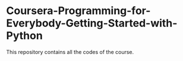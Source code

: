 # Coursera-Programming-for-Everybody-Getting-Started-with-Python
This repository contains all the codes of the course.
